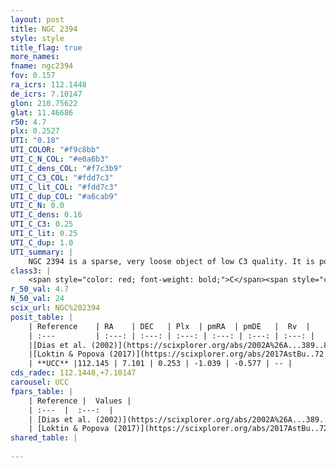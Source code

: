 ```yaml
---
layout: post
title: NGC 2394
style: style
title_flag: true
more_names: 
fname: ngc2394
fov: 0.157
ra_icrs: 112.1448
de_icrs: 7.10147
glon: 210.75622
glat: 11.46686
r50: 4.7
plx: 0.2527
UTI: "0.18"
UTI_COLOR: "#f9c8bb"
UTI_C_N_COL: "#e0a6b3"
UTI_C_dens_COL: "#f7c3b9"
UTI_C_C3_COL: "#fdd7c3"
UTI_C_lit_COL: "#fdd7c3"
UTI_C_dup_COL: "#a6cab9"
UTI_C_N: 0.0
UTI_C_dens: 0.16
UTI_C_C3: 0.25
UTI_C_lit: 0.25
UTI_C_dup: 1.0
UTI_summary: |
    NGC 2394 is a sparse, very loose object of low C3 quality. It is poorly studied in the literature, with no articles listed in the last 8 years.<br><br><span style="color: #99180f; font-weight: bold;">Warning: </span>contains less than 25 stars with <i>P>0.5</i> estimated.
class3: |
    <span style="color: red; font-weight: bold;">C</span><span style="color: red; font-weight: bold;">C</span>
r_50_val: 4.7
N_50_val: 24
scix_url: NGC%202394
posit_table: |
    | Reference    | RA    | DEC   | Plx  | pmRA  | pmDE   |  Rv  |
    | :---         | :---: | :---: | :---: | :---: | :---: | :---: |
    |[Dias et al. (2002)](https://scixplorer.org/abs/2002A%26A...389..871D) | 112.15 | 7.087 | -- | -0.27 | -0.83 | -- |
    |[Loktin & Popova (2017)](https://scixplorer.org/abs/2017AstBu..72..257L) | 112.14 | 7.087 | -- | -6.02 | -4.569 | -- |
    | **UCC** |112.145 | 7.101 | 0.253 | -1.039 | -0.577 | -- | 
cds_radec: 112.1448,+7.10147
carousel: UCC
fpars_table: |
    | Reference |  Values |
    | :---  |  :---:  |
    | [Dias et al. (2002)](https://scixplorer.org/abs/2002A%26A...389..871D) | `E(B-V)=0.13, Dist=940.0, Age=8.95` |
    | [Loktin & Popova (2017)](https://scixplorer.org/abs/2017AstBu..72..257L) | `E(B-V)=0.041, Dmod=11.972, logt=8.92` |
shared_table: |
    
---
```

